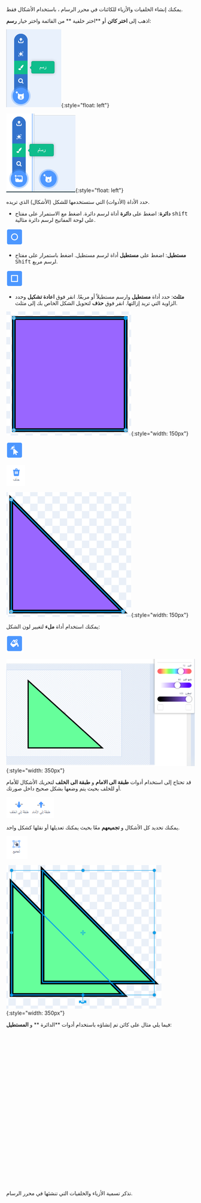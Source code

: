 يمكنك إنشاء الخلفيات والأزياء للكائنات في محرر الرسام ، باستخدام الأشكال فقط.

اذهب إلى **اختر كائن** أو **اختر خلفية ** من القائمة واختر خيار **رسم**:

![خيار "الرسام" في قائمة "اختيار كائن".](images/choose-a-sprite.png){:style="float: left"}

![خيار "الرسام" في قائمة "اختيار خلفية".](images/choose-a-backdrop.png){:style="float: left"}

حدد الأداة (الأدوات) التي ستستخدمها للشكل (الأشكال) الذي تريده.

+ **دائرة**: اضغط على **دائرة** أداة لرسم دائرة. اضغط مع الاستمرار على مفتاح <kbd>shift</kbd> على لوحة المفاتيح لرسم دائرة مثالية.

![أداة الدائرة في محرر الرسام.](images/circle-tool.png)

+ **مستطيل**: اضغط على **مستطيل** أداة لرسم مستطيل. اضغط باستمرار على مفتاح <kbd>Shift</kbd> لرسم مربع.

![أداة المستطيل في محرر الرسام.](images/rectangle-tool.png)

+ **مثلث**: حدد أداة **مستطيل** وارسم مستطيلاً أو مربعًا. انقر فوق **اعادة تشكيل** وحدد الزاوية التي تريد إزالتها. انقر فوق **حذف** لتحويل الشكل الخاص بك إلى مثلث.

![شكل مربع مع تحديد زاوية واحدة.](images/square.png){:style="width: 150px"}

![أداة Reshape.](images/reshape.png)

![أداة الحذف.](images/delete.png)

![شكل مثلث.](images/corner.png){:style="width: 150px"}

يمكنك استخدام أداة **ملء** لتغيير لون الشكل:

![أداة الملء](images/fill-tool.png)

![منتقي لون التعبئة واللون الجديد للشكل.](images/changed-colour.png){:style="width: 350px"}

قد تحتاج إلى استخدام أدوات **طبقة الى الامام** و **طبقة الى الخلف** لتحريك الأشكال للأمام أو للخلف بحيث يتم وضعها بشكل صحيح داخل صورتك.

![الأداتان طبقة الى الامام وطبقة الى الخلف في محرر الرسام.](images/front-back-tools.png)

يمكنك تحديد كل الأشكال و **تجميعهم** معًا بحيث يمكنك تعديلها أو نقلها كشكل واحد.

![أداة المجموعة في محرر الرسام.](images/group.png)

![تم تحديد أشكال متعددة.](images/selected-shapes.png){:style="width: 350px"}

فيما يلي مثال على كائن تم إنشاؤه باستخدام أدوات **الدائرة ** و **المستطيل**:
<div class="scratch-preview" style="margin-left: 15px;">
  <iframe allowtransparency="true" width="485" height="402" src="" frameborder="0"></iframe>
</div>

تذكر تسمية الأزياء والخلفيات التي تنشئها في محرر الرسام.
